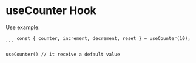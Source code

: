 # useCounter Hook

Use example:
````
    const { counter, increment, decrement, reset } = useCounter(10);
```

useCounter() // it receive a default value